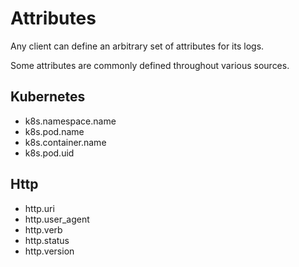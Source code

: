# Attributes

Any client can define an arbitrary set of attributes for its logs.

Some attributes are commonly defined throughout various sources.

## Kubernetes

* k8s.namespace.name
* k8s.pod.name
* k8s.container.name
* k8s.pod.uid

## Http

* http.uri
* http.user\_agent
* http.verb
* http.status
* http.version
